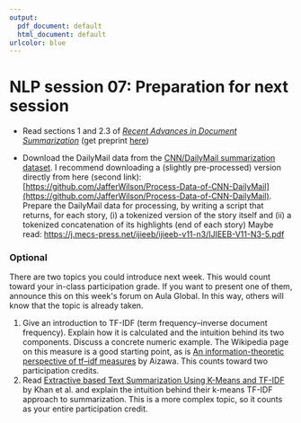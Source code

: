 ```yaml
---
output:
  pdf_document: default
  html_document: default
urlcolor: blue
---
```

# NLP session 07: Preparation for next session
* Read sections 1 and 2.3 of *[Recent Advances in Document Summarization](https://link.springer.com/article/10.1007/s10115-017-1042-4?utm_source=getftr&utm_medium=getftr&utm_campaign=getftr_pilot)* (get preprint [here](https://wanxiaojun.github.io/summ_survey_draft.pdf))

* Download the DailyMail data from the [CNN/DailyMail summarization dataset](https://github.com/abisee/cnn-dailymail). I recommend downloading a (slightly pre-processed) version directly from here (second link): [https://github.com/JafferWilson/Process-Data-of-CNN-DailyMail](https://github.com/JafferWilson/Process-Data-of-CNN-DailyMail). Prepare the DailyMail data for processing, by writing a script that returns, for each story, (i) a tokenized version of the story itself and (ii) a tokenized concatenation of its highlights (end of each story)
Maybe read: https://j.mecs-press.net/ijieeb/ijieeb-v11-n3/IJIEEB-V11-N3-5.pdf

### Optional

There are two topics you could introduce next week. This would count toward your in-class participation grade. If you want to present one of them, announce this on this week's forum on Aula Global. In this way, others will know that the topic is already taken. 

  1. Give an introduction to TF-IDF (term frequency–inverse document frequency). Explain how it is calculated and the intuition behind its two components. Discuss a concrete numeric example. The Wikipedia page on this measure is a good starting point, as is [An information-theoretic perspective of tf–idf measures](https://www.sciencedirect.com/science/article/pii/S0306457302000213?casa_token=Kw4xzQEUix4AAAAA:4DmCe_qDmIMN2i89efW13I5gFZB_OkjBza6Y-ZT36L0NmIL1NOY8IALhG7WO1R0T7hkna5S0MXE) by Aizawa. This counts toward two participation credits.
  2. Read [Extractive based Text Summarization Using K-Means and TF-IDF](https://j.mecs-press.net/ijieeb/ijieeb-v11-n3/IJIEEB-V11-N3-5.pdf) by Khan et al. and explain the intuition behind their k-means TF-IDF approach to summarization. This is a more complex topic, so it counts as your entire participation credit.